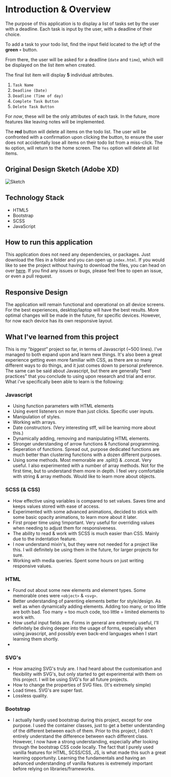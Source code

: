 # Introduction & Overview
The purpose of this application is to display a list of tasks set by the user with a deadline. Each task is input by the user, with a deadline of their choice. 

To add a task to your todo list, find the input field located to the _left_ of the **green** `+` button. 

From there, the user will be asked for a deadline (`date` and `time`), which will be displayed on the list item when created. 

The final list item will display **5** individual attributes. 

1. `Task Name`
2. `Deadline (Date)`
3. `Deadline (Time of day)`
4. `Complete Task Button`
5. `Delete Task Button`

For _now_, these will be the only attributes of each task. In the future, more features like leaving notes will be implemented.

The **red** button will delete all items on the todo list. The user will be confronted with a confirmation upon clicking the button, to ensure the user does not accidentally lose all items on their todo list from a miss-click. The `No` option, will return to the home screen. The `Yes` option will delete all list items.

## Original Design Sketch (Adobe XD)
![Sketch](https://i.imgur.com/FYtDnhL.png)

## Technology Stack
* HTML5
* Bootstrap 
* SCSS
* JavaScript

## How to run this application
This application does not need any dependencies, or packages. Just download the files in a folder and you can open up `index.html`. If you would like to see the project without having to download the files, you can head on over [here](https://ajkilmurray.github.io/todo-application). If you find any issues or bugs, please feel free to open an issue, or even a pull request. 

## Responsive Design
The application will remain functional and operational on all device screens. For the best experiences, desktop/laptop will have the best results. More optimal changes will be made in the future, for specific devices. However, for now each device has its own responsive layout.

## What I've learned from this project
This is my _"biggest"_ project so far, in terms of Javascript (~500 lines). I've managed to both expand upon and learn new things. It's also been a great experience getting even more familiar with CSS, as there are so many different ways to do things, and it just comes down to personal preference. The same can be said about Javascript, but there are generally "best practices" that you conclude to using upon research and trial and error. What i've specifically been able to learn is the following:

### Javascript
* Using function parameters with HTML elements
* Using event listeners on more than just clicks. Specific user inputs.
* Manipulation of styles.
* Working with arrays.
* Date constructors. (Very interesting stff, will be learning more about this.)
* Dynamically adding, removing and manipulating HTML elements.
* Stronger understanding of arrow functions & functional programming.
* Seperation of functions. Spread out, purpose dedicated functions are much better than clustering functions with a dozen different purposes.
* Using some methods. Most memorable are .split() & .concat. Very useful. I also experimented with a number of array methods. Not for the first time, but to understand them more in depth. I feel very comfortable with string & array methods. Would like to learn more about objects.

### SCSS (& CSS)
* How effective using variables is compared to set values. Saves time and keeps values stored with ease of access.
* Experimented with some advanced animations, decided to stick with some basic opacity animations, to learn more about it later.
* First proper time using !important. Very useful for overriding values when needing to adjust them for responsiveness.
* The ability to read & work with SCSS is much easier than CSS. Mainly due to the indentation feature.
* I now understand mixin's, but they were not needed for a project like this. I will definitely be using them in the future, for larger projects for sure.
* Working with media queries. Spent some hours on just writing responsive values.

### HTML 
* Found out about some new elements and element types. Some memorable ones were `<object>` & `<svg>`. 
* Better understanding of parenting elements better for style/design. As well as when dynamically adding elements. Adding too many, or too little are both bad. Too many = too much code, too little = limited elements to work with.
* How useful input fields are. Forms in general are extremely useful, I'll definitely be diving deeper into the usage of forms, especially when using javascript, and possibly even back-end languages when I start learning them shortly.
* 

### SVG's
* How amazing SVG's truly are. I had heard about the customisation and flexibility with SVG's, but only started to get experimental with them on this project. I will be using SVG's for all future projects.
* How to change the properties of SVG files. (It's extremely simple)
* Load times. SVG's are super fast.
* Lossless quality.

### Bootstrap
* I actually hardly used bootstrap during this project, except for one purpose. I used the container classes, just to get a better understanding of the different between each of them. Prior to this project, I didn't entirely understand the difference between each different class. However, I now have a strong understanding, especially after looking through the bootstrap CSS code locally. The fact that I purely used vanilla features for HTML, SCSS/CSS, JS, is what made this such a great learning opportunity. Learning the fundamentals and having an advanced understanding of vanilla features is extremely important before relying on libraries/frameworks.
